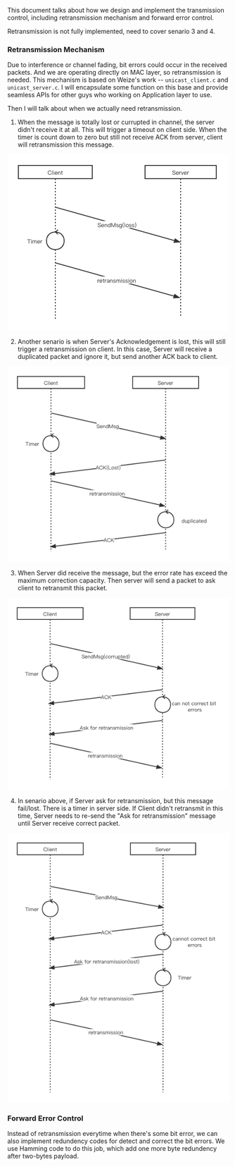 This document talks about how we design and implement the transmission control, including retransmission mechanism and forward error control.

Retransmission is not fully implemented, need to cover senario 3 and 4.

### Retransmission Mechanism

Due to interference or channel fading, bit errors could occur in the received packets. And we are operating directly on MAC layer, so retransmission is needed. This mechanism is based on Weize's work -- `unicast_client.c` and `unicast_server.c`. I will encapsulate some function on this base and provide seamless APIs for other guys who working on Application layer to use.

Then I will talk about when we actually need retransmission.

1. When the message is totally lost or currupted in channel, the server didn't receive it at all. This will trigger a timeout on client side. When the timer is count down to zero but still not receive ACK from server, client will retransmission this message.

<img src="./pics/retransmission1.png" style="zoom: 100%;" />

2. Another senario is when Server's Acknowledgement is lost, this will still trigger a retransmission on client. In this case, Server will receive a duplicated packet and ignore it, but send another ACK back to client.

<img src="./pics/retransmission2.png" style="zoom: 100%;" />

3. When Server did receive the message, but the error rate has exceed the maximum correction capacity. Then server will send a packet to ask client to retransmit this packet.

<img src="./pics/retransmission3.png" style="zoom: 100%;" />

4. In senario above, if Server ask for retransmission, but this message fail/lost. There is a timer in server side. If Client didn't retransmit in this time, Server needs to re-send the "Ask for retransmission" message until Server receive correct packet.

<img src="./pics/retransmission4.png" style="zoom: 100%;" />

### Forward Error Control

Instead of retransmission everytime when there's some bit error, we can also implement redundency codes for detect and correct the bit errors. We use Hamming code to do this job, which add one more byte redundency after two-bytes payload.
